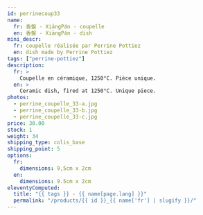 ```yaml
---
id: perrinecoup33
name:
  fr: 香盤 - XiāngPán - coupelle
  en: 香盤 - XiāngPán - dish
mini_descr:
  fr: coupelle réalisée par Perrine Pottiez
  en: dish made by Perrine Pottiez
tags: ["perrine-pottiez"]
description:
  fr: >
    Coupelle en céramique, 1250°C. Pièce unique.
  en: >
    Ceramic dish, fired at 1250°C. Unique piece.
photos:
  - perrine_coupelle_33-a.jpg
  - perrine_coupelle_33-b.jpg
  - perrine_coupelle_33-c.jpg
price: 30.00
stock: 1
weight: 34
shipping_type: colis_base
shipping_point: 5
options:
  fr:
    dimensions: 9,5cm x 2cm
  en:
    dimensions: 9.5cm x 2cm
eleventyComputed:
  title: "{{ tags }} - {{ name[page.lang] }}"
  permalink: "/products/{{ id }}_{{ name['fr'] | slugify }}/"
---
```

